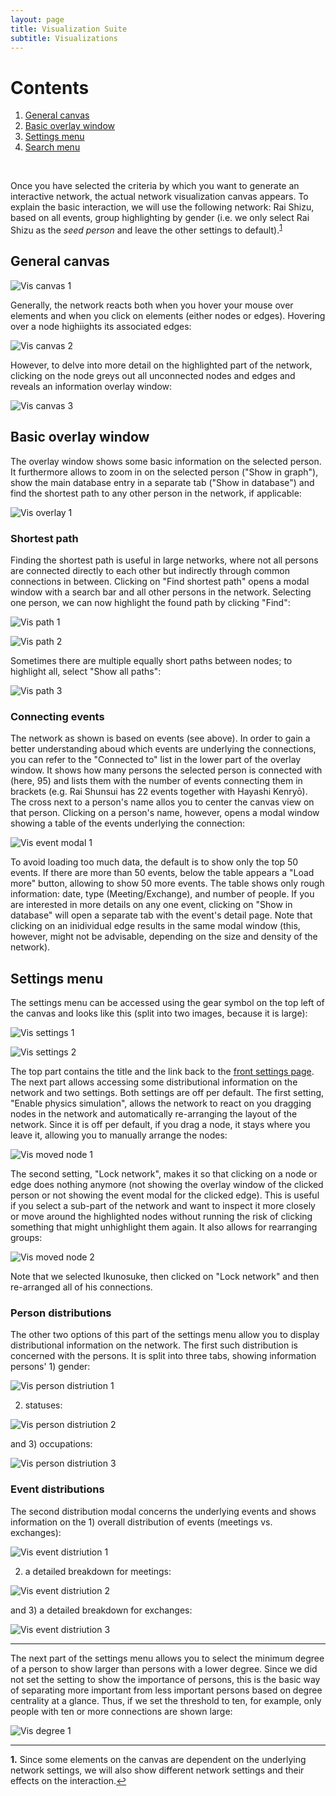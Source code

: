 ```yaml
---
layout: page
title: Visualization Suite
subtitle: Visualizations
---
```


# Contents

1. [General canvas](#visualizations)
2. [Basic overlay window](#basic-overlay)
2. [Settings menu](#settings)
3. [Search menu](#search)

<br>

Once you have selected the criteria by which you want to generate an interactive network, the actual network visualization canvas appears. To explain the basic interaction, we will use the following network: Rai Shizu, based on all events, group highlighting by gender (i.e. we only select Rai Shizu as the <i>seed person</i> and leave the other settings to default).<sup id="a1">[1](#f1)</sup>

## General canvas<a name="visualizations"></a>

![Vis canvas 1](../img/vis-canvas-1.png)

Generally, the network reacts both when you hover your mouse over elements and when you click on elements (either nodes or edges). Hovering over a node highiights its associated edges:

![Vis canvas 2](../img/vis-canvas-2.png)

However, to delve into more detail on the highlighted part of the network, clicking on the node greys out all unconnected nodes and edges and reveals an information overlay window:

![Vis canvas 3](../img/vis-canvas-3.png)

## Basic overlay window<a name="basic-overlay"></a>

The overlay window shows some basic information on the selected person. It furthermore allows to zoom in on the selected person ("Show in graph"), show the main database entry in a separate tab ("Show in database") and find the shortest path to any other person in the network, if applicable:

![Vis overlay 1](../img/vis-overlay-1.png)

### Shortest path

Finding the shortest path is useful in large networks, where not all persons are connected directly to each other but indirectly through common connections in between. Clicking on "Find shortest path" opens a modal window with a search bar and all other persons in the network. Selecting one person, we can now highlight the found path by clicking "Find":

![Vis path 1](../img/vis-path-1.png)

![Vis path 2](../img/vis-path-2.png)

Sometimes there are multiple equally short paths between nodes; to highlight all, select "Show all paths":

![Vis path 3](../img/vis-path-3.png)

### Connecting events

The network as shown is based on events (see above). In order to gain a better understanding aboud which events are underlying the connections, you can refer to the "Connected to" list in the lower part of the overlay window. It shows how many persons the selected person is connected with (here, 95) and lists them with the number of events connecting them in brackets (e.g. Rai Shunsui has 22 events together with Hayashi Kenryō). The cross next to a person's name allos you to center the canvas view on that person. Clicking on a person's name, however, opens a modal window showing a table of the events underlying the connection:

![Vis event modal 1](../img/vis-event-modal-1.png)

To avoid loading too much data, the default is to show only the top 50 events. If there are more than 50 events, below the table appears a "Load more" button, allowing to show 50 more events. The table shows only rough information: date, type (Meeting/Exchange), and number of people. If you are interested in more details on any one event, clicking on "Show in database" will open a separate tab with the event's detail page. Note that clicking on an inidividual edge results in the same modal window (this, however, might not be advisable, depending on the size and density of the network).

## Settings menu<a name="settings"></a>

The settings menu can be accessed using the gear symbol on the top left of the canvas and looks like this (split into two images, because it is large):

![Vis settings 1](../img/vis-settings-1.png)

![Vis settings 2](../img/vis-settings-2.png)

The top part contains the title and the link back to the [front settings page](https://japan-biographical-db.github.io/vissettings). The next part allows accessing some distributional information on the network and two settings. Both settings are off per default. The first setting, "Enable physics simulation", allows the network to react on you dragging nodes in the network and automatically re-arranging the layout of the network. Since it is off per default, if you drag a node, it stays where you leave it, allowing you to manually arrange the nodes:

![Vis moved node 1](../img/vis-moved-node-1.png)

The second setting, "Lock network", makes it so that clicking on a node or edge does nothing anymore (not showing the overlay window of the clicked person or not showing the event modal for the clicked edge). This is useful if you select a sub-part of the network and want to inspect it more closely or move around the highlighted nodes without running the risk of clicking something that might unhighlight them again. It also allows for rearranging groups:

![Vis moved node 2](../img/vis-moved-node-2.png)

Note that we selected Ikunosuke, then clicked on "Lock network" and then re-arranged all of his connections.

### Person distributions

The other two options of this part of the settings menu allow you to display distributional information on the network. The first such distribution is concerned with the persons. It is split into three tabs, showing information persons' 1) gender:

![Vis person distriution 1](../img/vis-person-dist-1.png)

2) statuses:

![Vis person distriution 2](../img/vis-person-dist-2.png)

and 3) occupations:

![Vis person distriution 3](../img/vis-person-dist-3.png)

### Event distributions

The second distribution modal concerns the underlying events and shows information on the 1) overall distribution of events (meetings vs. exchanges):

![Vis event distriution 1](../img/vis-event-dist-1.png)

2) a detailed breakdown for meetings:

![Vis event distriution 2](../img/vis-event-dist-2.png)

and 3) a detailed breakdown for exchanges:

![Vis event distriution 3](../img/vis-event-dist-3.png)

---

The next part of the settings menu allows you to select the minimum degree of a person to show larger than persons with a lower degree. Since we did not set the setting to show the importance of persons, this is the basic way of separating more important from less important persons based on degree centrality at a glance. Thus, if we set the threshold to ten, for example, only people with ten or more connections are shown large:

![Vis degree 1](../img/vis-degree-1.png)

<!--Clustering is not available when time slider is enabled-->

---

<b id="f1">1.</b> Since some elements on the canvas are dependent on the underlying network settings, we will also show different network settings and their effects on the interaction.[↩](#a1)